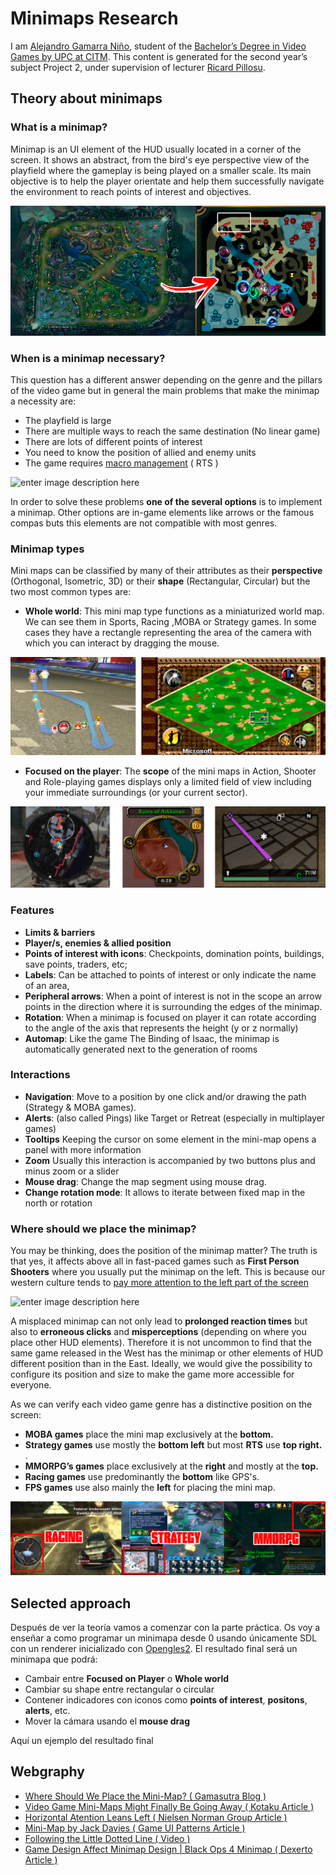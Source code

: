 # Minimaps Research 

I am [Alejandro Gamarra Niño](https://www.linkedin.com/in/alejandro-a-gamarra-ni%C3%B1o-568b6b171/), student of the [Bachelor’s Degree in Video Games by UPC at CITM](https://www.citm.upc.edu/ing/estudis/graus-videojocs/). This content is generated for the second year’s subject Project 2, under supervision of lecturer [Ricard Pillosu](https://es.linkedin.com/in/ricardpillosu).

## Theory about minimaps

### What is a minimap?

Minimap is an UI element of the HUD usually located in a corner of the screen. It shows an abstract, from the bird's eye perspective view of the playfield where the gameplay is being played on a smaller scale. Its main objective is to help the player orientate and help them successfully navigate the environment to reach points of interest and objectives.

![enter image description here](https://raw.githubusercontent.com/alejandro61299/Minimaps_Personal_Research/master/docs/web_images/lol.png)

### When is a minimap necessary?

This question has a different answer depending on the genre and the pillars of the video game but in general the main problems that make the minimap a necessity are:

-  The playfield is large
-  There are multiple ways to reach the same destination (No linear game)
-  There are lots of different points of interest
-  You need to know the position of allied and enemy units
-  The game requires [macro management](https://gamemakers.com/micro-vs-macro-consolepc-vs-mobile-gaming/) ( RTS )

![enter image description here](https://raw.githubusercontent.com/alejandro61299/Minimaps_Personal_Research/master/docs/web_images/massive_enemies.png)

In order to solve these problems **one of the several options** is to implement a minimap. Other options are in-game elements like arrows or the famous compas buts this elements are not compatible with most genres.

### Minimap types 

Mini maps can be classified by many of their attributes as their **perspective** (Orthogonal, Isometric, 3D) or their **shape** (Rectangular, Circular) but the two most common types are:

- **Whole world**: 
This mini map type functions as a miniaturized world map. We can see them in Sports, Racing ,MOBA or Strategy games. In some cases they have a rectangle representing the area of the camera with which you can interact by dragging the mouse.

![enter image description here](https://raw.githubusercontent.com/alejandro61299/Minimaps_Personal_Research/master/docs/web_images/world.png)

- **Focused on the player**:
 The **scope** of the mini maps in Action, Shooter and Role-playing games displays only a limited field of view including your immediate surroundings (or your current sector).  

![enter image description here](https://raw.githubusercontent.com/alejandro61299/Minimaps_Personal_Research/master/docs/web_images/player.png)
 
 
### Features

- **Limits & barriers**
- **Player/s, enemies & allied position** 
- **Points of interest with icons**:  Checkpoints, domination points, buildings, save points, traders, etc;
- **Labels**: Can be attached to points of interest or only indicate the name of an area,
- **Peripheral arrows**: When a point of interest is not in the scope an arrow points in the direction where it is surrounding the edges of the minimap.
- **Rotation**:  When a minimap is focused on player it can rotate according to the angle of the axis that represents the height (y or z normally)
- **Automap**: Like the game The Binding of Isaac, the minimap is automatically generated next to the generation of rooms
 

### Interactions
-   **Navigation**: Move to a position by one click and/or drawing the path (Strategy & MOBA games).
-   **Alerts**:  (also called Pings) like Target or Retreat (especially in multiplayer games)
-   **Tooltips** Keeping the cursor on some element in the mini-map opens a panel with more information
-   **Zoom**  Usually this interaction is accompanied by two buttons plus and minus zoom or a slider
-   **Mouse drag**: Change the map  segment using mouse drag.
-   **Change rotation mode**: It allows to iterate between fixed map in the north or rotation

### Where should we place the minimap?

You may be thinking, does the position of the minimap matter? The truth is that yes, it affects above all in fast-paced games such as **First Person Shooters** where you usually put the minimap on the left. This is because our western culture tends to [pay more attention to the left part of the screen](http://www.useit.com/alertbox/horizontal-attention.html)

![enter image description here](https://raw.githubusercontent.com/alejandro61299/Minimaps_Personal_Research/master/docs/web_images/black.gif)

A misplaced minimap can not only lead to **prolonged reaction times** but also to **erroneous clicks** and **misperceptions** (depending on where you place other HUD elements). Therefore it is not uncommon to find that the same game released in the West has the minimap or other elements of HUD different position than in the East. Ideally, we would give the possibility to configure its position and size to make the game more accessible for everyone.

As we can verify each video game  genre has a distinctive position on the screen:

-   **MOBA games**  place the mini map exclusively at the  **bottom.**
-   **Strategy games** use mostly the **bottom left** but most **RTS** use  **top right.**  .
-   **MMORPG’s games**  place exclusively at the  **right** and mostly at the **top.**
-   **Racing games**  use predominantly the  **bottom**  like GPS's.
-   **FPS games**  use also mainly the  **left** for placing the mini map.

![enter image description here](https://raw.githubusercontent.com/alejandro61299/Minimaps_Personal_Research/master/docs/web_images/positions.png)


## Selected approach

Después de ver la teoría vamos a comenzar con la parte práctica. Os voy a enseñar a como programar un minimapa desde 0 usando únicamente SDL con un renderer inicializado con [Opengles2](https://es.wikipedia.org/wiki/OpenGL_ES).
El resultado final será un minimapa que podrá:

- Cambair entre **Focused on Player** o **Whole world**
- Cambiar su shape entre rectangular o circular
- Contener indicadores con iconos como **points of interest**, **positons**, **alerts**, etc. 
- Mover la cámara usando el **mouse drag**

Aquí un ejemplo del resultado final 

## Webgraphy

- [Where Should We Place the Mini-Map? ( Gamasutra Blog )](https://www.gamasutra.com/blogs/JacekSliwinski/20130121/185119/Where_should_we_place_the_mini_map.php)
- [Video Game Mini-Maps Might Finally Be Going Away ( Kotaku Article )](https://kotaku.com/video-game-mini-maps-might-finally-be-going-away-1820011897)
- [Horizontal Atention Leans Left ( Nielsen Norman Group Article ) ](http://www.useit.com/alertbox/horizontal-attention.html) 
- [Mini-Map by Jack Davies ( Game UI Patterns Article )](https://gameuipatterns.com/gameui/mini-map/)
- [Following the Little Dotted Line ( Video )](https://www.youtube.com/watch?v=FzOCkXsyIqo)
- [Game Design Affect Minimap Design | Black Ops 4 Minimap ( Dexerto Article ) ](https://www.dexerto.com/call-of-duty/treyarch-dev-reveals-why-there-is-no-vsat-blackbird-in-black-ops-4-mutilplayer-184986)
<!--stackedit_data:
eyJoaXN0b3J5IjpbLTEwOTE1NjA1MDIsLTIwMzEyMzQ5NzIsND
AxODg1NzA0LDExNTk0MTAyMDAsMTQ1MzA2NjQ2MiwxMjczMTEx
NzU4LDEyODIyNjE1ODIsLTc1NDc2NzAwMSwxMTQ5MDAyNzE1LC
0xNzI5MTIxMjQzLDExMjE0OTcxOCwtOTQyNjA0NzU1LC0xNzE3
NjEyNzU2LC02Mzg3NjgxMTksLTM2MTY0OTU0NywtNjkzNDU2OD
kyLDEyNzk4NDE3NzAsLTQ5NzUyNzI1MywtMTc5OTQ4MzAxOSwt
MTkzOTcxMDE2M119
-->